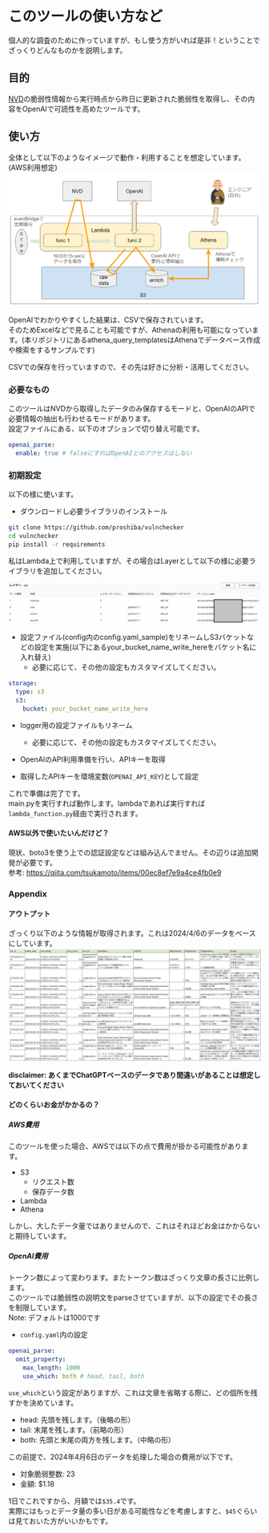 # このツールの使い方など

個人的な調査のために作っていますが、もし使う方がいれば是非！ということでざっくりどんなものかを説明します。  

## 目的

[NVD](https://nvd.nist.gov/)の脆弱性情報から実行時点から昨日に更新された脆弱性を取得し、その内容をOpenAIで可読性を高めたツールです。  

## 使い方

全体として以下のようなイメージで動作・利用することを想定しています。(AWS利用想定)  
![イメージ図](./images/利用イメージ.png)

OpenAIでわかりやすくした結果は、CSVで保存されています。  
そのためExcelなどで見ることも可能ですが、Athenaの利用も可能になっています。(本リポジトリにあるathena_query_templatesはAthenaでデータベース作成や検索をするサンプルです)

CSVでの保存を行っていますので、その先は好きに分析・活用してください。

### 必要なもの

このツールはNVDから取得したデータのみ保存するモードと、OpenAIのAPIで必要情報の抽出も行わせるモードがあります。  
設定ファイルにある、以下のオプションで切り替え可能です。  
```yaml
openai_parse:
  enable: true # falseにすればOpenAIとのアクセスはしない
```

### 初期設定

以下の様に使います。

- ダウンロードし必要ライブラリのインストール
```bash
git clone https://github.com/proshiba/vulnchecker
cd vulnchecker
pip install -r requirements
```

私はLambda上で利用していますが、その場合はLayerとして以下の様に必要ライブラリを追加してください。  

![lambdaLayer](./images/lambdalayer.png)

- 設定ファイル(config内のconfig.yaml_sample)をリネームしS3バケットなどの設定を実施(以下にあるyour_bucket_name_write_hereをバケット名に入れ替え)
  - 必要に応じて、その他の設定もカスタマイズしてください。

```yaml
storage:
  type: s3
  s3:
    bucket: your_bucket_name_write_here
```

- logger用の設定ファイルもリネーム
  - 必要に応じて、その他の設定もカスタマイズしてください。

- OpenAIのAPI利用準備を行い、APIキーを取得
- 取得したAPIキーを環境変数(`OPENAI_API_KEY`)として設定

これで準備は完了です。  
main.pyを実行すれば動作します。lambdaであれば実行すれば`lambda_function.py`経由で実行されます。

#### AWS以外で使いたいんだけど？

現状、boto3を使う上での認証設定などは組み込んでません。その辺りは追加開発が必要です。  
参考: https://qiita.com/tsukamoto/items/00ec8ef7e9a4ce4fb0e9

### Appendix

#### アウトプット

ざっくり以下のような情報が取得されます。これは2024/4/6のデータをベースにしています。  
![outputs](./images/outputs.png)

**disclaimer: あくまでChatGPTベースのデータであり間違いがあることは想定しておいてください**

#### どのくらいお金がかかるの？

##### AWS費用
このツールを使った場合、AWSでは以下の点で費用が掛かる可能性があります。  

- S3
  - リクエスト数
  - 保存データ数
- Lambda
- Athena

しかし、大したデータ量ではありませんので、これはそれほどお金はかからないと期待しています。  

##### OpenAI費用

トークン数によって変わります。またトークン数はざっくり文章の長さに比例します。  
このツールでは脆弱性の説明文をparseさせていますが、以下の設定でその長さを制限しています。  
Note: デフォルトは1000です

- `config.yaml`内の設定
```yaml
openai_parse:
  omit_property:
    max_length: 1000
    use_which: both # head, tail, both
```

`use_which`という設定がありますが、これは文章を省略する際に、どの個所を残すかを決めています。
- head: 先頭を残します。（後略の形）
- tail: 末尾を残します。（前略の形）
- both: 先頭と末尾の両方を残します。（中略の形）

この前提で、2024年4月6日のデータを処理した場合の費用が以下です。

- 対象脆弱整数: 23
- 金額: $1.18

1日でこれですから、月額では`$35.4`です。  
実際にはもっとデータ量の多い日がある可能性などを考慮しますと、`$45`ぐらいは見ておいた方がいいかもです。


